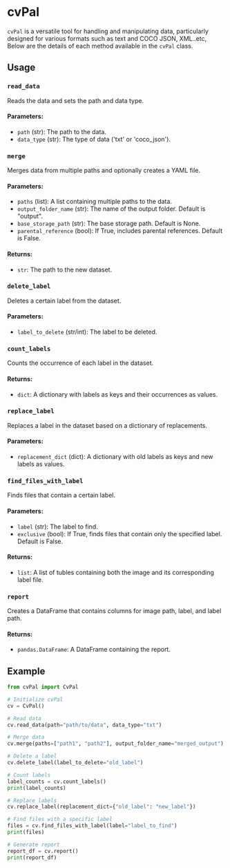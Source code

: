 # cvPal

`cvPal` is a versatile tool for handling and manipulating data, particularly designed for various formats such as text and COCO JSON, XML..etc, Below are the details of each method available in the `cvPal` class.

## Usage


### `read_data`
Reads the data and sets the path and data type.

#### Parameters:
- `path` (str): The path to the data.
- `data_type` (str): The type of data ('txt' or 'coco_json').

### `merge`
Merges data from multiple paths and optionally creates a YAML file.

#### Parameters:
- `paths` (list): A list containing multiple paths to the data.
- `output_folder_name` (str): The name of the output folder. Default is "output".
- `base_storage_path` (str): The base storage path. Default is None.
- `parental_reference` (bool): If True, includes parental references. Default is False.

#### Returns:
- `str`: The path to the new dataset.

### `delete_label`
Deletes a certain label from the dataset.

#### Parameters:
- `label_to_delete` (str/int): The label to be deleted.

### `count_labels`
Counts the occurrence of each label in the dataset.

#### Returns:
- `dict`: A dictionary with labels as keys and their occurrences as values.

### `replace_label`
Replaces a label in the dataset based on a dictionary of replacements.

#### Parameters:
- `replacement_dict` (dict): A dictionary with old labels as keys and new labels as values.

### `find_files_with_label`
Finds files that contain a certain label.

#### Parameters:
- `label` (str): The label to find.
- `exclusive` (bool): If True, finds files that contain only the specified label. Default is False.

#### Returns:
- `list`: A list of tubles containing both the image and its corresponding label file.

### `report`
Creates a DataFrame that contains columns for image path, label, and label path.

#### Returns:
- `pandas.DataFrame`: A DataFrame containing the report.

## Example

```python
from cvPal import CvPal

# Initialize cvPal
cv = CvPal()

# Read data
cv.read_data(path="path/to/data", data_type="txt")

# Merge data
cv.merge(paths=["path1", "path2"], output_folder_name="merged_output")

# Delete a label
cv.delete_label(label_to_delete="old_label")

# Count labels
label_counts = cv.count_labels()
print(label_counts)

# Replace labels
cv.replace_label(replacement_dict={"old_label": "new_label"})

# Find files with a specific label
files = cv.find_files_with_label(label="label_to_find")
print(files)

# Generate report
report_df = cv.report()
print(report_df)

